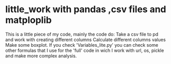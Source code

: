 # little_work with pandas ,csv files and matploplib
This is a little piece of my code, 
mainly the code do:
Take a csv file to pd and work with creating different columns
Calculate different columns values
Make some boxplot.
If you check 'Variables_lite.py' you can check some other formulas that
I use for the 'full' code in wich I work with url, os, pickle and make 
more complex analysis.
